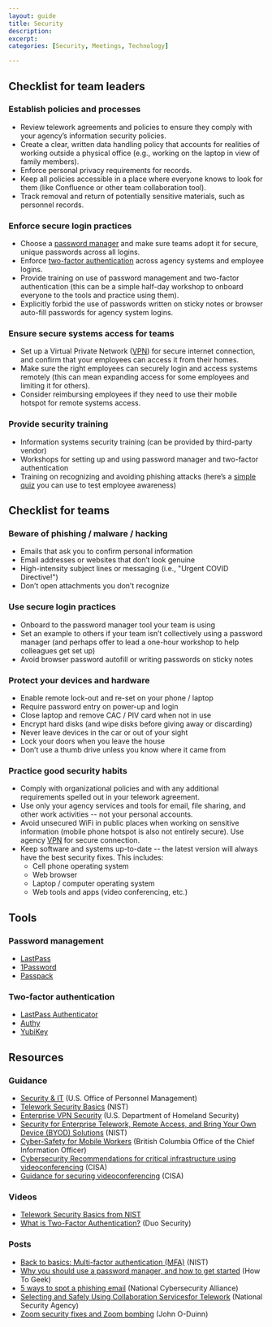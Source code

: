 ```yaml
---
layout: guide
title: Security
description: 
excerpt: 
categories: [Security, Meetings, Technology]

---
```


## Checklist for team leaders

### Establish policies and processes

* Review telework agreements and policies to ensure they comply with your agency’s information security policies.
* Create a clear, written data handling policy that accounts for realities of working outside a physical office (e.g., working on the laptop in view of family members).
* Enforce personal privacy requirements for records.
* Keep all policies accessible in a place where everyone knows to look for them (like Confluence or other team collaboration tool).
* Track removal and return of potentially sensitive materials, such as personnel records.

### Enforce secure login practices

* Choose a [password manager](https://www.digitaltrends.com/computing/best-password-managers/) and make sure teams adopt it for secure, unique passwords across all logins.
* Enforce [two-factor authentication](https://medium.com/@mshelton/two-factor-authentication-for-beginners-b29b0eec07d7) across agency systems and employee logins.
* Provide training on use of password management and two-factor authentication (this can be a simple half-day workshop to onboard everyone to the tools and practice using them).
* Explicitly forbid the use of passwords written on sticky notes or browser auto-fill passwords for agency system logins.

### Ensure secure systems access for teams

* Set up a Virtual Private Network ([VPN](https://www.howtogeek.com/133680/htg-explains-what-is-a-vpn/)) for secure internet connection, and confirm that your employees can access it from their homes.
* Make sure the right employees can securely login and access systems remotely (this can mean expanding access for some employees and limiting it for others).
* Consider reimbursing employees if they need to use their mobile hotspot for remote systems access.

### Provide security training

* Information systems security training (can be provided by third-party vendor)
* Workshops for setting up and using password manager and two-factor authentication
* Training on recognizing and avoiding phishing attacks (here’s a [simple quiz](https://phishingquiz.withgoogle.com/) you can use to test employee awareness)

## Checklist for teams

### Beware of phishing / malware / hacking

* Emails that ask you to confirm personal information
* Email addresses or websites that don’t look genuine
* High-intensity subject lines or messaging (i.e., "Urgent COVID Directive!")
* Don’t open attachments you don’t recognize

### Use secure login practices

* Onboard to the password manager tool your team is using
* Set an example to others if your team isn’t collectively using a password manager (and perhaps offer to lead a one-hour workshop to help colleagues get set up)
* Avoid browser password autofill or writing passwords on sticky notes

### Protect your devices and hardware

* Enable remote lock-out and re-set on your phone / laptop
* Require password entry on power-up and login
* Close laptop and remove CAC / PIV card when not in use
* Encrypt hard disks (and wipe disks before giving away or discarding)
* Never leave devices in the car or out of your sight
* Lock your doors when you leave the house
* Don’t use a thumb drive unless you know where it came from

### Practice good security habits

* Comply with organizational policies and with any additional requirements spelled out in your telework agreement.
* Use only your agency services and tools for email, file sharing, and other work activities -- not your personal accounts. 
* Avoid unsecured WiFi in public places when working on sensitive information (mobile phone hotspot is also not entirely secure). Use agency [VPN](https://www.howtogeek.com/133680/htg-explains-what-is-a-vpn/) for secure connection.
* Keep software and systems up-to-date -- the latest version will always have the best security fixes. This includes:
    * Cell phone operating system
    * Web browser
    * Laptop / computer operating system
    * Web tools and apps (video conferencing, etc.)

## Tools

### Password management

* [LastPass](https://www.lastpass.com/)
* [1Password](https://1password.com)
* [Passpack](https://www.passpack.com/)

### Two-factor authentication

* [LastPass Authenticator](https://lastpass.com/auth/)
* [Authy](https://authy.com/)
* [YubiKey](https://www.yubico.com)

## Resources

### Guidance

* [Security & IT](https://www.telework.gov/guidance-legislation/telework-guidance/security-it/) (U.S. Office of Personnel Management)
* [Telework Security Basics](https://www.nist.gov/blogs/cybersecurity-insights/telework-security-basics) (NIST)
* [Enterprise VPN Security](https://www.us-cert.gov/ncas/alerts/aa20-073a) (U.S. Department of Homeland Security)
* [Security for Enterprise Telework, Remote Access, and Bring Your Own Device (BYOD) Solutions](https://nvlpubs.nist.gov/nistpubs/SpecialPublications/NIST.SP.800-46r2.pdf) (NIST)
* [Cyber-Safety for Mobile Workers](https://www2.gov.bc.ca/assets/gov/british-columbians-our-governments/services-policies-for-government/information-management-technology/information-security/cyber-safety_for_mobile_workers.pdf) (British Columbia Office of the Chief Information Officer)
* [Cybersecurity Recommendations for critical infrastructure using videoconferencing](https://www.cisa.gov/sites/default/files/publications/CISA_Cybersecurity_Recommendations_for_Critical_Infrastructure_Using_Video_Conferencing_S508C.pdf) (CISA)
* [Guidance for securing videoconferencing](https://www.cisa.gov/sites/default/files/publications/CISA_Guidance_for_Securing_Video_Conferencing_S508C.pdf) (CISA)

### Videos

* [Telework Security Basics from NIST](https://cdnapisec.kaltura.com/index.php/extwidget/preview/partner_id/684682/uiconf_id/31013851/entry_id/1_h5ch34jx/embed/dynamic)
* [What is Two-Factor Authentication?](https://www.youtube.com/watch?v=0mvCeNsTa1g) (Duo Security)

### Posts

* [Back to basics: Multi-factor authentication (MFA)](https://www.nist.gov/itl/applied-cybersecurity/tig/back-basics-multi-factor-authentication) (NIST)
* [Why you should use a password manager, and how to get started](https://www.howtogeek.com/141500/why-you-should-use-a-password-manager-and-how-to-get-started/) (How To Geek)
* [5 ways to spot a phishing email](https://staysafeonline.org/blog/5-ways-spot-phishing-emails/) (National Cybersecurity Alliance)
* [Selecting and Safely Using Collaboration Servicesfor Telework](https://media.defense.gov/2020/Apr/24/2002288652/-1/-1/0/CSI-SELECTING-AND-USING-COLLABORATION-SERVICES-SECURELY-LONG-FINAL.PDF) (National Security Agency)
* [Zoom security fixes and Zoom bombing](https://oduinn.com/2020/04/04/zoom-security-fixes-and-zoom-bombing/) (John O-Duinn)